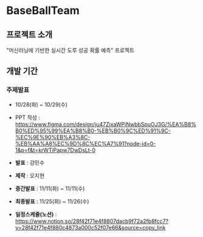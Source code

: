 # BaseBallTeam

## 프로젝트 소개
"머신러닝에 기반한 실시간 도루 성공 확률 예측" 프로젝트

## 개발 기간
### **주제발표** 
- 10/28(화) ~ 10/29(수)
- PPT 작성 : <https://www.figma.com/design/ju47ZjxaWPiNwbbSpuOJ3G/%EA%B8%B0%ED%95%99%EA%B8%B0-%EB%B0%9C%ED%91%9C-%EC%9E%90%EB%A3%8C-%EB%AA%A8%EC%9D%8C%EC%A7%91?node-id=0-1&p=f&t=krWTiPapw7DwDsLt-0>
  
- **발표** : 강민수
- **제작** : 오지현

- **중간발표** : 11/11(화) ~ 11/11(수)

- **최종발표** : 11/25(화) ~ 11/26(수)

- **일정스케줄(노션)** : <https://www.notion.so/28f42f71e4f8807dacb9f72a2fb8fcc7?v=28f42f71e4f880c4873a000c52f07e66&source=copy_link>
